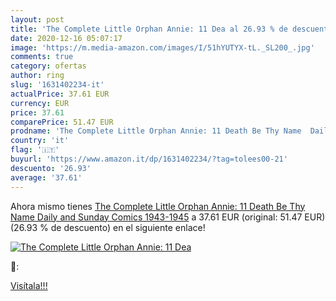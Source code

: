 ```yaml
---
layout: post
title: 'The Complete Little Orphan Annie: 11 Dea al 26.93 % de descuento'
date: 2020-12-16 05:07:17
image: 'https://m.media-amazon.com/images/I/51hYUTYX-tL._SL200_.jpg'
comments: true
category: ofertas
author: ring
slug: '1631402234-it'
actualPrice: 37.61 EUR
currency: EUR
price: 37.61
comparePrice: 51.47 EUR
prodname: 'The Complete Little Orphan Annie: 11 Death Be Thy Name  Daily and Sunday Comics 1943-1945'
country: 'it'
flag: '🇮🇹'
buyurl: 'https://www.amazon.it/dp/1631402234/?tag=tolees00-21'
descuento: '26.93'
average: '37.61'
---
```


Ahora mismo tienes [The Complete Little Orphan Annie: 11 Death Be Thy Name  Daily and Sunday Comics 1943-1945](https://www.amazon.it/dp/1631402234/?tag=tolees00-21) a 37.61 EUR (original: 51.47 EUR) (26.93 %  de descuento) en el siguiente enlace!

[![The Complete Little Orphan Annie: 11 Dea](https://m.media-amazon.com/images/I/51hYUTYX-tL._SL200_.jpg)](https://www.amazon.it/dp/1631402234/?tag=tolees00-21)

🔎:


[Visítala!!!](https://www.amazon.it/dp/1631402234/?tag=tolees00-21)
